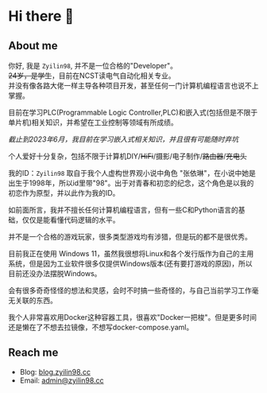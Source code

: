 # Hi there 👋

## About me

 你好, 我是 `Zyilin98`, 并不是一位合格的"Developer"。  
 ~~24岁，是学生~~，目前在NCST读电气自动化相关专业。   
 并没有像各路大佬一样主导各种项目开发，甚至任何一门计算机编程语言也说不上掌握。   
 
 目前在学习PLC(Programmable Logic Controller,PLC)和嵌入式(包括但是不限于单片机)相关知识，并希望在工业控制等领域有所成绩。
 
 *截止到2023年6月，我目前在学习嵌入式相关知识，并且很有可能随时弃坑*
 
 个人爱好十分复杂，包括不限于计算机DIY/~~HiFi~~/摄影/电子制作/~~路由器~~/~~充电头~~

 我的ID：`Zyilin98` 取自于我个人虚构世界观小说中角色 "张依琳"，在小说中她是出生于1998年，所以id里带"98"。出于对青春和初恋的纪念，这个角色是以我的初恋作为原型，并以此作为我的ID。

 如前面所言，我并不擅长任何计算机编程语言，但有一些C和Python语言的基础，仅仅是能看懂代码逻辑的水平。

 并不是一个合格的游戏玩家，很多类型游戏均有涉猎，但是玩的都不是很优秀。

 目前我正在使用 Windows 11，虽然我很想将Linux和各个发行版作为自己的主用系统，但是因为工业软件很多仅提供Windows版本(还有要打游戏的原因)，所以目前还没办法摆脱Windows。

 会有很多奇奇怪怪的想法和灵感，会时不时搞一些奇怪的，与自己当前学习工作毫无关联的东西。
 
 我个人非常喜欢用Docker这种容器工具，很喜欢"Docker一把梭"。但是更多时间还是懒在了不想去拉镜像，不想写docker-compose.yaml。
 
## Reach me

- Blog: [blog.zyilin98.cc](https://blog.zyilin98.cc)
- Email: [admin@zyilin98.cc](mailto:admin@zyilin98.cc)
